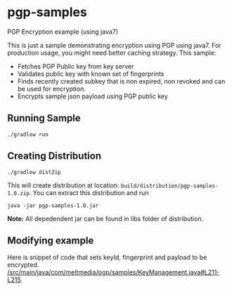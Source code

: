 # pgp-samples
PGP Encryption example (using java7)

This is just a sample  demonstrating encryption using PGP using java7. For production usage, you might need better caching 
strategy. This sample:  
- Fetches PGP Public key from key server
- Validates public key with known set of fingerprints
- Finds recently created subkey that is non expired, non revoked and can be used for encryption.
- Encrypts sample json payload using PGP public key


## Running Sample
```
./gradlew run
```

## Creating Distribution
```
./gradlew distZip   
```

This will create distribution at location: `build/distribution/pgp-samples-1.0.zip`.  You can extract this distribution and run
```
java -jar pgp-samples-1.0.jar
```

**Note:**  All depedendent jar can be found in libs folder of distribution. 


## Modifying example

Here is snippet of code that sets keyId, fingerprint and payload to be encrypted.
[/src/main/java/com/meltmedia/pgp/samples/KeyManagement.java#L211-L215](/src/main/java/com/meltmedia/pgp/samples/KeyManagement.java#L211-L215).

